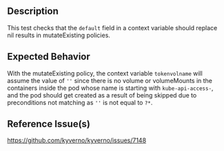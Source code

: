 ## Description

This test checks that the `default` field in a context variable should replace nil results in mutateExisting policies.

## Expected Behavior

With the mutateExisting policy, the context variable `tokenvolname` will assume the value of `''` since there is no volume or volumeMounts in the containers inside the pod whose name is starting with `kube-api-access-`, and the pod should get created as a result of being skipped due to preconditions not matching as `''` is not equal to `?*`.

## Reference Issue(s)

https://github.com/kyverno/kyverno/issues/7148